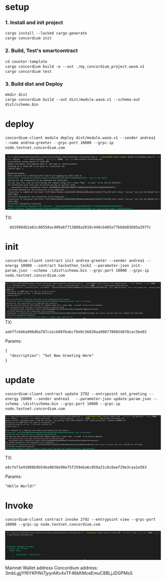 # setup

### 1. Install and init project

````
cargo install --locked cargo-generate
cargo concordium init
````

### 2. Build, Test's smartcontract

````
cd counter-template
cargo concordium build -e --out ./my_concordium_project.wasm.v1
cargo concordium test
````


### 3. Build dist and Deploy

````
mkdir dist
cargo concordium build --out dist/module.wasm.v1 --schema-out dist/schema.bin
````

# deploy

````
concordium-client module deploy dist/module.wasm.v1 --sender andrea1  --name andrea-greeter --grpc-port 10000 --grpc-ip node.testnet.concordium.com
````

![deploy](https://github.com/AndreaRettaroli/Concordium-Hackathon-Task-2/blob/master/img/deploy.PNG)

TX:
````
  dd1999db2a61c88558ac409a6f713888a2010c448cb485e77bb8d85605a297fc
````


# init 

````
concordium-client contract init andrea-greeter --sender andrea1 --energy 10000 --contract hackathon_task2 --parameter-json init-param.json --schema .\dist\schema.bin --grpc-port 10000 --grpc-ip node.testnet.concordium.com 
````

![init](https://github.com/AndreaRettaroli/Concordium-Hackathon-Task-2/blob/master/img/init.PNG)
TX:
````
aebffc646a996d6a787ca1cb88f6abcf8e0c56820aa998778002d878cac5be02
````
Params:
````
{
  "description": "Set New Greeting Here"
}
````



# update 
````
concordium-client contract update 2792 --entrypoint set_greeting --energy 10000 --sender andrea1   --parameter-json update-param.json --schema .\dist\schema.bin --grpc-port 10000 --grpc-ip node.testnet.concordium.com 
````

![update](https://github.com/AndreaRettaroli/Concordium-Hackathon-Task-2/blob/master/img/update.PNG)

TX:
````
e8cfe71e91008b9b54ba9038e98e75f259eba6c059a21c8c0aef29e3caa1e563
````
Params:
````
"Hello World!"
````

# Invoke
````
concordium-client contract invoke 2792 --entrypoint view --grpc-port 10000 --grpc-ip node.testnet.concordium.com 
````
![invoke](https://github.com/AndreaRettaroli/Concordium-Hackathon-Task-2/blob/master/img/invoke.PNG)

Mainnet Wallet address
Concordium address:  3mbLgjjYf6YKPiNt7jyyrAKv4xTF46kKMceEmuC8BLjJDGPMsS